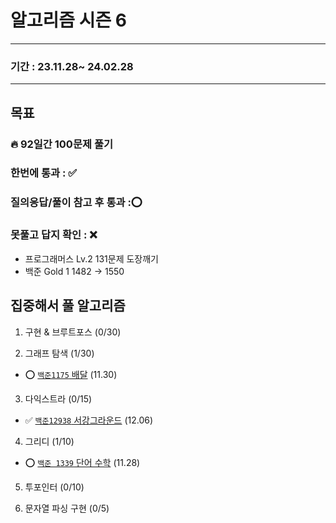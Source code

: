 # 알고리즘 시즌 6

-----------------

### 기간 : 23.11.28~ 24.02.28

----------

## 목표
### 🔥 92일간 100문제 풀기
### 한번에 통과 : ✅️
### 질의응답/풀이 참고 후 통과 :⭕
### 못풀고 답지 확인 : ❌
- 프로그래머스 Lv.2 131문제 도장깨기
- 백준 Gold 1 1482 -> 1550

## 집중해서 풀 알고리즘
1. 구현 & 브루트포스 (0/30)

2. 그래프 탐색 (1/30)
- ⭕ [`백준1175` 배달](https://www.acmicpc.net/problem/1175) (11.30)

3. 다익스트라 (0/15)
- ✅️ [`백준12938` 서강그라운드](https://www.acmicpc.net/problem/14938) (12.06)

4. 그리디 (1/10)
- ⭕ [`백준 1339` 단어 수학](https://www.acmicpc.net/problem/1339) (11.28)

5. 투포인터 (0/10)


6. 문자열 파싱 구현 (0/5)